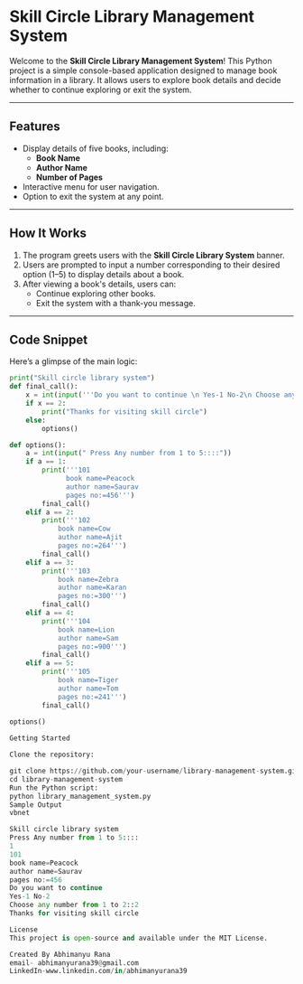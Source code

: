 # **Skill Circle Library Management System**

Welcome to the **Skill Circle Library Management System**!
This Python project is a simple console-based application designed to manage book information in a library. It allows users to explore book details and decide whether to continue exploring or exit the system.

---

## **Features**

- Display details of five books, including:
  - **Book Name**
  - **Author Name**
  - **Number of Pages**
- Interactive menu for user navigation.
- Option to exit the system at any point.

---

## **How It Works**

1. The program greets users with the **Skill Circle Library System** banner.
2. Users are prompted to input a number corresponding to their desired option (1–5) to display details about a book.
3. After viewing a book's details, users can:
   - Continue exploring other books.
   - Exit the system with a thank-you message.

---

## **Code Snippet**

Here’s a glimpse of the main logic:

```python
print("Skill circle library system")
def final_call():
    x = int(input('''Do you want to continue \n Yes-1 No-2\n Choose any number from 1 to 2::'''))
    if x == 2:
        print("Thanks for visiting skill circle")
    else:
        options()

def options():
    a = int(input(" Press Any number from 1 to 5::::"))   
    if a == 1:
        print('''101
              book name=Peacock
              author name=Saurav
              pages no:=456''')
        final_call()
    elif a == 2:
        print('''102
            book name=Cow
            author name=Ajit
            pages no:=264''')
        final_call()
    elif a == 3:
        print('''103
            book name=Zebra
            author name=Karan
            pages no:=300''')
        final_call()
    elif a == 4:
        print('''104
            book name=Lion
            author name=Sam
            pages no:=900''')
        final_call()
    elif a == 5:
        print('''105
            book name=Tiger
            author name=Tom
            pages no:=241''')
        final_call()
   
options()

Getting Started

Clone the repository:

git clone https://github.com/your-username/library-management-system.git
cd library-management-system
Run the Python script:
python library_management_system.py
Sample Output
vbnet

Skill circle library system
Press Any number from 1 to 5::::
1
101
book name=Peacock
author name=Saurav
pages no:=456
Do you want to continue 
Yes-1 No-2
Choose any number from 1 to 2::2
Thanks for visiting skill circle

License
This project is open-source and available under the MIT License.

Created By Abhimanyu Rana
email- abhimanyurana39@gmail.com
LinkedIn-www.linkedin.com/in/abhimanyurana39


